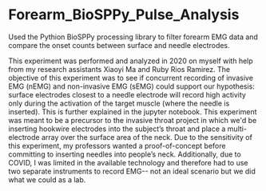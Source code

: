 # Forearm_BioSPPy_Pulse_Analysis
Used the Pythion BioSPPy processing library to filter forearm EMG data and compare the onset counts between surface and needle electrodes. 

This experiment was performed and analyzed in 2020 on myself with help from my research assistants Xiaoyi Ma and Ruby Rios Ramirez. The objective of this experiment was to see if concurrent recording of invasive EMG (nEMG) and non-invasive EMG (sEMG) could support our hypothesis: surface electrodes closest to a needle electrode will record high activity only during the activation of the target muscle (where the needle is inserted). This is further explained in the jupyter notebook. 
This experiment was meant to be a precursor to the invasive throat project in which we'd be inserting hookwire electrodes into the subject’s throat and place a multi-electrode array over the surface area of the neck. Due to the sensitivity of this experiment, my professors wanted a proof-of-concept before committing to inserting needles into people’s neck. Additionally, due to COVID, I was limited in the available technology and therefore had to use two separate instruments to record EMG-- not an ideal scenario but we did what we could as a lab.


